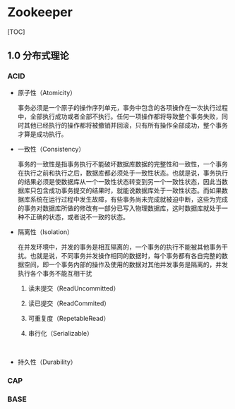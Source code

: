 # Zookeeper

[TOC]



## 1.0 分布式理论

### ACID

- 原子性（Atomicity）

  事务必须是一个原子的操作序列单元，事务中包含的各项操作在一次执行过程中，全部执行成功或者全部不执行。任何一项操作都将导致整个事务失败，同时其他已经执行的操作都将被撤销并回滚，只有所有操作全部成功，整个事务才算是成功执行。

- 一致性（Consistency）

  事务的一致性是指事务执行不能破坏数据库数据的完整性和一致性，一个事务在执行之前和执行之后，数据库都必须处于一致性状态。也就是说，事务执行的结果必须是使数据库从一个一致性状态转变到另一个一致性状态，因此当数据库只包含成功事务提交的结果时，就能说数据库处于一致性状态。而如果数据库系统在运行过程中发生故障，有些事务尚未完成就被迫中断，这些为完成的事务对数据库所做的修改有一部分已写入物理数据库，这时数据库就处于一种不正确的状态，或者说不一致的状态。

- 隔离性（Isolation）

  在并发环境中，并发的事务是相互隔离的，一个事务的执行不能被其他事务干扰。也就是说，不同事务并发操作相同的数据时，每个事务都有各自完整的数据空间，即一个事务内部的操作及使用的数据对其他并发事务是隔离的，并发执行各个事务不能互相干扰

  1. 读未提交（ReadUncommitted）

  2. 读已提交（ReadCommited）

  3. 可重复度（RepetableRead）

  4. 串行化（Serializable）

     ​

- 持久性（Durability）

### CAP

### BASE